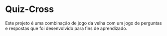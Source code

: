 # Quiz-Cross
 Este projeto é uma combinação de jogo da velha com um jogo de perguntas e respostas que foi desenvolvido para fins de aprendizado.
